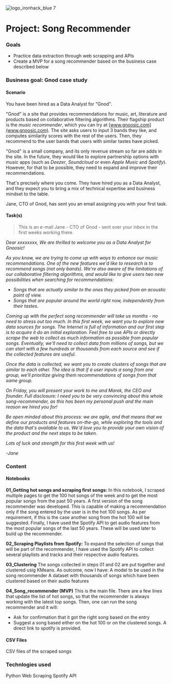 ![logo_ironhack_blue 7](https://user-images.githubusercontent.com/23629340/40541063-a07a0a8a-601a-11e8-91b5-2f13e4e6b441.png)

# Project: Song Recommender

### Goals

- Practice data extraction through web scrapping and APIs
- Create a MVP for a song recommender based on the business case described below

### Business goal: Gnod case study

#### Scenario

You have been hired as a Data Analyst for "Gnod".

"Gnod" is a site that provides recommendations for music, art, literature and products based on collaborative filtering algorithms. Their flagship product is the _music recommender_, which you can try at [www.gnoosic.com](www.gnoosic.com). The site asks users to input 3 bands they like, and computes similarity scores with the rest of the users. Then, they recommend to the user bands that users with similar tastes have picked.

"Gnod" is a small company, and its only revenue stream so far are adds in the site. In the future, they would like to explore partnership options with music apps (such as _Deezer_, _Soundcloud_ or even _Apple Music_ and _Spotify_). However, for that to be possible, they need to expand and improve their recommendations.

That's precisely where you come. They have hired you as a Data Analyst, and they expect you to bring a mix of technical expertise and business mindset to the table.

Jane, CTO of Gnod, has sent you an email assigning you with your first task.

#### Task(s)

> This is an e-mail Jane - CTO of Gnod - sent over your inbox in the first weeks working there.

_Dear xxxxxxxx,
We are thrilled to welcome you as a Data Analyst for *Gnoosic*!_

_As you know, we are trying to come up with ways to enhance our music recommendations. One of the new features we'd like to research is to recommend songs (not only bands). We're also aware of the limitations of our collaborative filtering algorithms, and would like to give users two new possibilities when searching for recommendations:_

- _Songs that are actually similar to the ones they picked from an acoustic point of view._
- _Songs that are popular around the world right now, independently from their tastes._

_Coming up with the perfect song recommender will take us months - no need to stress out too much. In this first week, we want you to explore new data sources for songs. The Internet is full of information and our first step is to acquire it do an initial exploration. Feel free to use APIs or directly scrape the web to collect as much information as possible from popular songs. Eventually, we'll need to collect data from millions of songs, but we can start with a few hundreds or thousands from each source and see if the collected features are useful._

_Once the data is collected, we want you to create clusters of songs that are similar to each other. The idea is that if a user inputs a song from one group, we'll prioritize giving them recommendations of songs from that same group._

_On Friday, you will present your work to me and Marek, the CEO and founder. Full disclosure: I need you to be very convincing about this whole song-recommender, as this has been my personal push and the main reason we hired you for!_

_Be open minded about this process: we are agile, and that means that we define our products and features on-the-go, while exploring the tools and the data that's available to us. We'd love you to provide your own vision of the product and the next steps to be taken._

_Lots of luck and strength for this first week with us!_

_-Jane_


### Content

#### Notebooks

**01_Getting hot songs and scraping first songs:**
In this notebook, I scraped multiple pages to get the 100 hot songs of the week and to get the most popular songs from the past 50 years.
A first version of the song recommender was developed. This is capable of making a recommendation only if the song entered by the user is in the hot 100 songs. As per requirement, if this is the case another song from the hot 100 will be suggested.
Finally, I have used the Spotify API to get audio features from the most popular songs of the last 50 years. These will be used later to build up the recommender.

**02_Scraping Playlists from Spotify:**
To expand the selection of songs that will be part of the recommender, I have used the Spotify API to collect several playlists and tracks and their respective audio features.

**03_Clustering**
The songs collected in steps 01 and 02 are put together and clustered usig KMeans.
As outcome, now I have:
A model to be used in the song recommender
A dataset with thousands of songs which have been clustered based on their audio features

**04_Song_recommender (MVP)**
This is the main file. There are a few lines that update the list of hot songs, so that the recommender is always working with the latest top songs. Then, one can run the song recommender and it will:
- Ask for confirmation that it got the right song based on the entry
- Suggest a song based either on the hot 100 or on the clustered songs. A direct link to spotify is provided.


#### CSV Files

CSV files of the scraped songs


### Technlogies used

Python
Web Scraping
Spotify API










